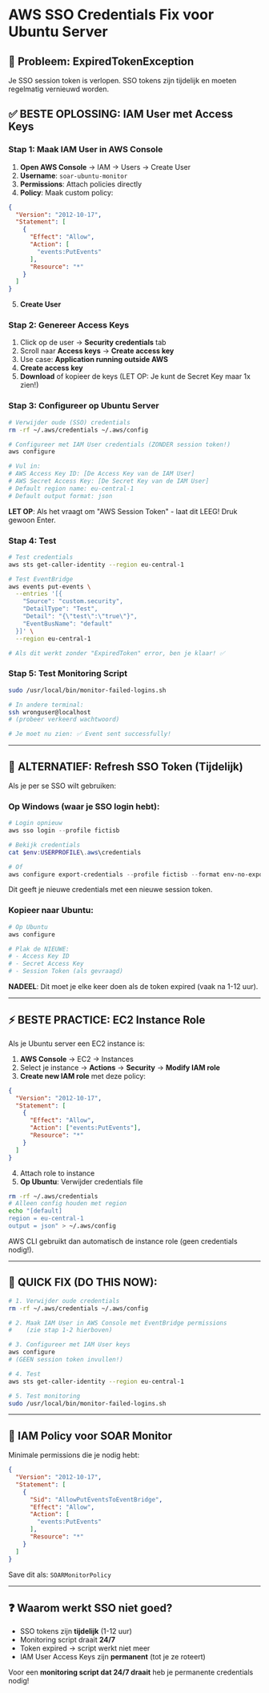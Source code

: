 # AWS SSO Credentials Fix voor Ubuntu Server

## 🔴 Probleem: ExpiredTokenException

Je SSO session token is verlopen. SSO tokens zijn tijdelijk en moeten regelmatig vernieuwd worden.

## ✅ BESTE OPLOSSING: IAM User met Access Keys

### Stap 1: Maak IAM User in AWS Console

1. **Open AWS Console** → IAM → Users → Create User
2. **Username**: `soar-ubuntu-monitor`
3. **Permissions**: Attach policies directly
4. **Policy**: Maak custom policy:

```json
{
  "Version": "2012-10-17",
  "Statement": [
    {
      "Effect": "Allow",
      "Action": [
        "events:PutEvents"
      ],
      "Resource": "*"
    }
  ]
}
```

5. **Create User**

### Stap 2: Genereer Access Keys

1. Click op de user → **Security credentials** tab
2. Scroll naar **Access keys** → **Create access key**
3. Use case: **Application running outside AWS**
4. **Create access key**
5. **Download** of kopieer de keys (LET OP: Je kunt de Secret Key maar 1x zien!)

### Stap 3: Configureer op Ubuntu Server

```bash
# Verwijder oude (SSO) credentials
rm -rf ~/.aws/credentials ~/.aws/config

# Configureer met IAM User credentials (ZONDER session token!)
aws configure

# Vul in:
# AWS Access Key ID: [De Access Key van de IAM User]
# AWS Secret Access Key: [De Secret Key van de IAM User]  
# Default region name: eu-central-1
# Default output format: json
```

**LET OP**: Als het vraagt om "AWS Session Token" - laat dit LEEG! Druk gewoon Enter.

### Stap 4: Test

```bash
# Test credentials
aws sts get-caller-identity --region eu-central-1

# Test EventBridge
aws events put-events \
  --entries '[{
    "Source": "custom.security",
    "DetailType": "Test",
    "Detail": "{\"test\":\"true\"}",
    "EventBusName": "default"
  }]' \
  --region eu-central-1

# Als dit werkt zonder "ExpiredToken" error, ben je klaar! ✅
```

### Stap 5: Test Monitoring Script

```bash
sudo /usr/local/bin/monitor-failed-logins.sh

# In andere terminal:
ssh wronguser@localhost
# (probeer verkeerd wachtwoord)

# Je moet nu zien: ✅ Event sent successfully!
```

---

## 🔄 ALTERNATIEF: Refresh SSO Token (Tijdelijk)

Als je per se SSO wilt gebruiken:

### Op Windows (waar je SSO login hebt):

```powershell
# Login opnieuw
aws sso login --profile fictisb

# Bekijk credentials
cat $env:USERPROFILE\.aws\credentials

# Of
aws configure export-credentials --profile fictisb --format env-no-export
```

Dit geeft je nieuwe credentials met een nieuwe session token.

### Kopieer naar Ubuntu:

```bash
# Op Ubuntu
aws configure

# Plak de NIEUWE:
# - Access Key ID
# - Secret Access Key  
# - Session Token (als gevraagd)
```

**NADEEL**: Dit moet je elke keer doen als de token expired (vaak na 1-12 uur).

---

## ⚡ BESTE PRACTICE: EC2 Instance Role

Als je Ubuntu server een EC2 instance is:

1. **AWS Console** → EC2 → Instances
2. Select je instance → **Actions** → **Security** → **Modify IAM role**
3. **Create new IAM role** met deze policy:
```json
{
  "Version": "2012-10-17",
  "Statement": [
    {
      "Effect": "Allow",
      "Action": ["events:PutEvents"],
      "Resource": "*"
    }
  ]
}
```
4. Attach role to instance
5. **Op Ubuntu**: Verwijder credentials file
```bash
rm -rf ~/.aws/credentials
# Alleen config houden met region
echo "[default]
region = eu-central-1
output = json" > ~/.aws/config
```

AWS CLI gebruikt dan automatisch de instance role (geen credentials nodig!).

---

## 🎯 QUICK FIX (DO THIS NOW):

```bash
# 1. Verwijder oude credentials
rm -rf ~/.aws/credentials ~/.aws/config

# 2. Maak IAM User in AWS Console met EventBridge permissions
#    (zie stap 1-2 hierboven)

# 3. Configureer met IAM User keys
aws configure
# (GEEN session token invullen!)

# 4. Test
aws sts get-caller-identity --region eu-central-1

# 5. Test monitoring
sudo /usr/local/bin/monitor-failed-logins.sh
```

---

## 📝 IAM Policy voor SOAR Monitor

Minimale permissions die je nodig hebt:

```json
{
  "Version": "2012-10-17",
  "Statement": [
    {
      "Sid": "AllowPutEventsToEventBridge",
      "Effect": "Allow",
      "Action": [
        "events:PutEvents"
      ],
      "Resource": "*"
    }
  ]
}
```

Save dit als: `SOARMonitorPolicy`

---

## ❓ Waarom werkt SSO niet goed?

- SSO tokens zijn **tijdelijk** (1-12 uur)
- Monitoring script draait **24/7**
- Token expired → script werkt niet meer
- IAM User Access Keys zijn **permanent** (tot je ze roteert)

Voor een **monitoring script dat 24/7 draait** heb je permanente credentials nodig!
